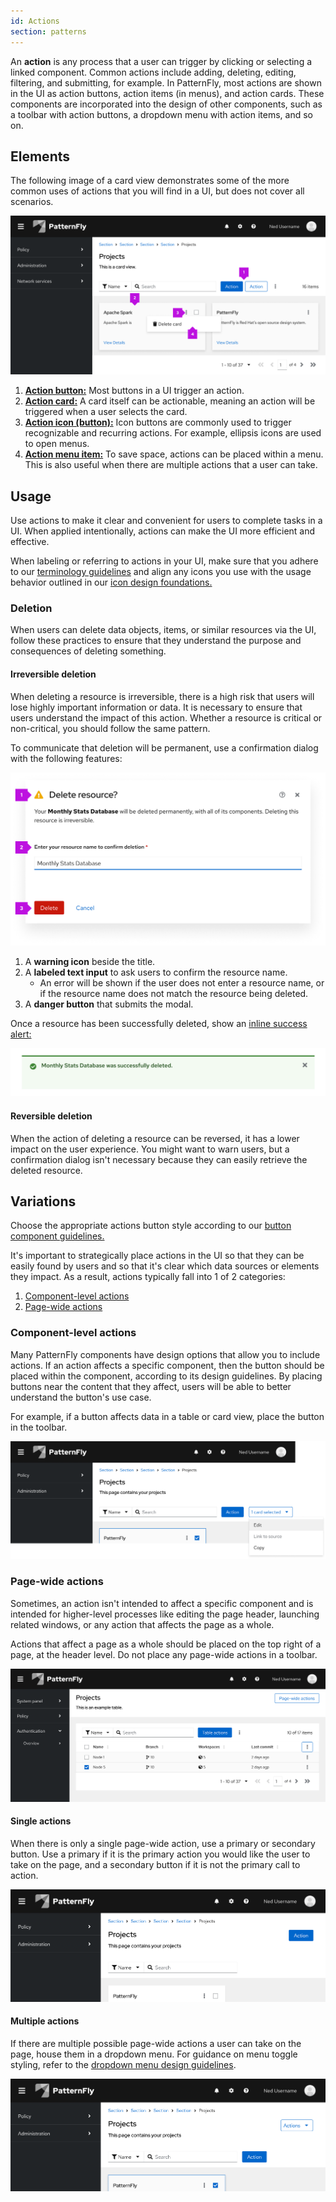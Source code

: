 ```yaml
---
id: Actions
section: patterns
---
```


An **action** is any process that a user can trigger by clicking or selecting a linked component. Common actions include adding, deleting, editing, filtering, and submitting, for example. In PatternFly, most actions are shown in the UI as action buttons, action items (in menus), and action cards. These components are incorporated into the design of other components, such as a toolbar with action buttons, a dropdown menu with action items, and so on.

## Elements 

The following image of a card view demonstrates some of the more common uses of actions that you will find in a UI, but does not cover all scenarios. 

![A card view, where the toolbar action buttons, actionable card, ellipsis icon, and action menu item are marked with annotations.](./img/actions-pattern.png)

1. [**Action button:**](/components/button) Most buttons in a UI trigger an action. 
1. [**Action card:**](/components/card#actionable) A card itself can be actionable, meaning an action will be triggered when a user selects the card.
1. [**Action icon (button):**](/components/button) Icon buttons are commonly used to trigger recognizable and recurring actions. For example, ellipsis icons are used to open menus.
1. [**Action menu item:**](/components/menus/menu/design-guidelines#action-menu) To save space, actions can be placed within a menu. This is also useful when there are multiple actions that a user can take. 

## Usage

Use actions to make it clear and convenient for users to complete tasks in a UI. When applied intentionally, actions can make the UI more efficient and effective. 

When labeling or referring to actions in your UI, make sure that you adhere to our [terminology guidelines](/ux-writing/terminology) and align any icons you use with the usage behavior outlined in our [icon design foundations.](/design-foundations/icons#all-icons) 

### Deletion 
When users can delete data objects, items, or similar resources via the UI, follow these practices to ensure that they understand the purpose and consequences of deleting something. 

#### Irreversible deletion 

When deleting a resource is irreversible, there is a high risk that users will lose highly important information or data. It is necessary to ensure that users understand the impact of this action. Whether a resource is critical or non-critical, you should follow the same pattern.

To communicate that deletion will be permanent, use a confirmation dialog with the following features:

![Confirmation modal with danger styling.](./img/critical-deletion-modal.png)

1. A **warning icon** beside the title.
1. A **labeled text input** to ask users to confirm the resource name. 
    - An error will be shown if the user does not enter a resource name, or if the resource name does not match the resource being deleted.
1. A **danger button** that submits the modal.

Once a resource has been successfully deleted, show an [inline success alert:](/components/alert#inline-alerts-variants)

![Inline success alert for deletion.](./img/critical-deletion-success.png)

#### Reversible deletion 
When the action of deleting a resource can be reversed, it has a lower impact on the user experience. You might want to warn users, but a confirmation dialog isn't necessary because they can easily retrieve the deleted resource.

## Variations 

Choose the appropriate actions button style according to our [button component guidelines.](/components/button/design-guidelines#variations)

It's important to strategically place actions in the UI so that they can be easily found by users and so that it's clear which data sources or elements they impact. As a result, actions typically fall into 1 of 2 categories: 
1. [Component-level actions](#component-level-actions)
1. [Page-wide actions](#page-wide-actions)

### Component-level actions

Many PatternFly components have design options that allow you to include actions. If an action affects a specific component, then the button should be placed within the component, according to its design guidelines. By placing buttons near the content that they affect, users will be able to better understand the button's use case.

For example, if a button affects data in a table or card view, place the button in the toolbar. 

![A toolbar with a primary action button and a secondary dropdown menu toggle.](./img/component-actions-dropdown.png)

### Page-wide actions

Sometimes, an action isn't intended to affect a specific component and is intended for higher-level processes like editing the page header, launching related windows, or any action that affects the page as a whole. 

Actions that affect a page as a whole should be placed on the top right of a page, at the header level. Do not place any page-wide actions in a toolbar.

![A UI screen with a page-wide action button.](../../components/table/img/page-action.png)

#### Single actions 
When there is only a single page-wide action, use a primary or secondary button. Use a primary if it is the primary action you would like the user to take on the page, and a secondary button if it is not the primary call to action.

![A primary page-wide action button.](./img/page-actions-primary.png)

#### Multiple actions
If there are multiple possible page-wide actions a user can take on the page, house them in a dropdown menu. For guidance on menu toggle styling, refer to the [dropdown menu design guidelines](/components/menus/dropdown/design-guidelines).

![A secondary page-wide menu toggle.](./img/page-actions-secondary.png)